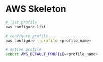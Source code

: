 # AWS Skeleton

```bash
# list profile
aws configure list

# configure profile
aws configure --profile <profile_name>

# active profile 
export AWS_DEFAULT_PROFILE=<profile_name>
```
